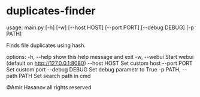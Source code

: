 # duplicates-finder

usage: main.py [-h] [-w] [--host HOST] [--port PORT] [--debug DEBUG] [-p PATH]

Finds file duplicates using hash.

options:
  -h, --help            show this help message and exit
  -w, --webui           Start webui (default on http://127.0.0.1:8080)
  --host HOST           Set custom host
  --port PORT           Set custom port
  --debug DEBUG         Set debug parametr to True
  -p PATH, --path PATH  Set search path in cmd

©Amir Hasanov all rights reserved
